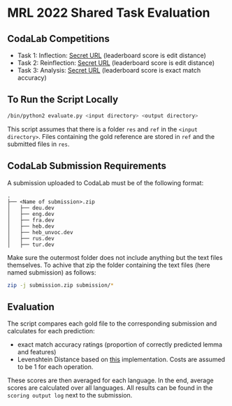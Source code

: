 # MRL 2022 Shared Task Evaluation

## CodaLab Competitions

- Task 1: Inflection: [Secret URL](https://codalab.lisn.upsaclay.fr/competitions/5316?secret_key=7adb1b3e-294a-4055-bbb9-f1c54c777b2b)
(leaderboard score is edit distance)
- Task 2: Reinflection: [Secret URL](https://codalab.lisn.upsaclay.fr/competitions/5317?secret_key=38dcc82a-12c2-4faa-8204-4577884283ed)
(leaderboard score is edit distance)
- Task 3: Analysis: [Secret URL](https://codalab.lisn.upsaclay.fr/competitions/5318?secret_key=c1e9f2c0-339c-4876-92d2-11b67c6170d5)
(leaderboard score is exact match accuracy)

## To Run the Script Locally

```bash
/bin/python2 evaluate.py <input directory> <output directory>
```

This script assumes that there is a folder `res` and `ref` in the `<input directory>`. Files containing the gold reference are stored in `ref` and the submitted files in `res`.

## CodaLab Submission Requirements

A submission uploaded to CodaLab must be of the following format:

```
.
├── <Name of submission>.zip                   
│   ├── deu.dev
│   ├── eng.dev
│   ├── fra.dev
│   ├── heb.dev
│   ├── heb_unvoc.dev
│   ├── rus.dev
│   ├── tur.dev
```

Make sure the outermost folder does not include anything but the text files themselves. To achive that zip the folder containing the text files (here named submission) as follows:

```bash
zip -j submission.zip submission/*
```

## Evaluation

The script compares each gold file to the corresponding submission and calculates for each prediction:

- exact match accuracy ratings (proportion of correctly predicted lemma and features)
- Levenshtein Distance based on [this](https://python-course.eu/applications-python/levenshtein-distance.php) implementation. Costs are assumed to be 1 for each operation.

These scores are then averaged for each language. In the end, average scores are calculated over all languages. All results can be found in the `scoring output log` next to the submission.
